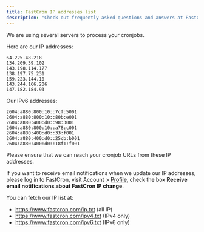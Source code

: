 ```yaml
---
title: FastCron IP addresses list
description: "Check out frequently asked questions and answers at FastCron."
---
```


We are using several servers to process your cronjobs.

Here are our IP addresses:
```
64.225.48.218
134.209.39.102
143.198.114.177
138.197.75.231
159.223.144.10
143.244.166.206
147.182.184.93
```

Our IPv6 addresses:
```
2604:a880:800:10::7cf:5001
2604:a880:800:10::80b:e001
2604:a880:400:d0::98:3001
2604:a880:800:10::a78:c001
2604:a880:400:d0::33:f001
2604:a880:400:d0::25cb:b001
2604:a880:400:d0::18f1:f001
```

Please ensure that we can reach your cronjob URLs from these IP addresses.

If you want to receive email notifications when we update our IP addresses,
please log in to FastCron, visit Account > [Profile](https://app.fastcron.com/user), 
check the box **Receive email notifications about FastCron IP change**.

You can fetch our IP list at:
- https://www.fastcron.com/ip.txt (all IP)
- https://www.fastcron.com/ipv4.txt (IPv4 only)
- https://www.fastcron.com/ipv6.txt (IPv6 only)
